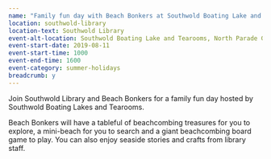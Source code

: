 ```yaml
---
name: "Family fun day with Beach Bonkers at Southwold Boating Lake and Tearooms"
location: southwold-library
location-text: Southwold Library
event-alt-location: Southwold Boating Lake and Tearooms, North Parade Gardens, Southwold, IP18 6BW
event-start-date: 2019-08-11
event-start-time: 1000
event-end-time: 1600
event-category: summer-holidays
breadcrumb: y
---
```


Join Southwold Library and Beach Bonkers for a family fun day hosted by Southwold Boating Lakes and Tearooms.

Beach Bonkers will have a tableful of beachcombing treasures for you to explore, a mini-beach for you to search and a giant beachcombing board game to play. You can also enjoy seaside stories and crafts from library staff.
